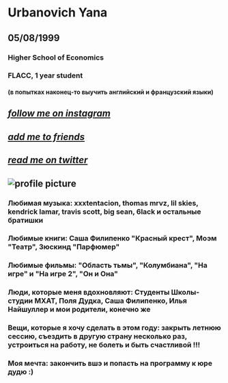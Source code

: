 # Urbanovich Yana 
## 05/08/1999
### Higher School of Economics 
### FLACC, 1 year student
#### (в попытках наконец-то выучить английский и французский языки)
## *[follow me on instagram](https://www.instagram.com/yana_rubana)*
## *[add me to friends](https://vk.com/yana_rubana)*
## *[read me on twitter](https://twitter.com/yana_rubana)*
## ![profile picture](https://pp.userapi.com/c837124/v837124981/5409c/tx8-bVmRtvQ.jpg "damn")
### Любимая музыка: xxxtentacion, thomas mrvz, lil skies, kendrick lamar, travis scott, big sean, 6lack и остальные братишки
### Любимые книги: Саша Филипенко "Красный крест", Моэм "Театр", Зюскинд "Парфюмер"
### Любимые фильмы: "Область тьмы", "Колумбиана", "На игре" и "На игре 2", "Он и Она"
### Люди, которые меня вдохновляют: Студенты Школы-студии МХАТ, Поля Дудка, Саша Филипенко, Илья Найшуллер и мои родители, конечно же 
### Вещи, которые я хочу сделать в этом году: закрыть летнюю сессию, съездить в другую страну несколько раз, устроиться на работу, не болеть и быть счастливой !!! 
### Моя мечта: закончить вшэ и попасть на программу к юре дудю :)
